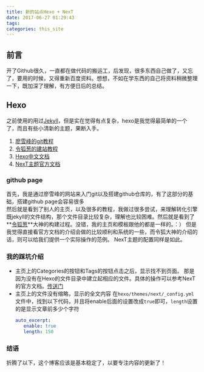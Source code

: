 ```yaml
---
title: 新的站点Hexo + NexT
date: 2017-06-27 01:29:43
tags:
categories: this_site
---
```


## 前言
开了Github很久，一直都在做代码的搬运工，后发现，很多东西自己做了，又忘了，要用的时候，又得重新百度资料。想想，不如在学东西的自己将资料稍微整理一下，既加深了理解，有方便日后的总结。

## Hexo
之前使用的用过[Jekyll]()，但是实在觉得有点复杂，hexo是我觉得最简单的一个了，而且有些小清新的主题，果断入手。

1. [廖雪峰的git教程](http://www.liaoxuefeng.com/wiki/0013739516305929606dd18361248578c67b8067c8c017b000/)
2. [令狐葱的建站教程](https://linghucong.js.org/2016/04/15/2016-04-15-hexo-github-pages-blog/)
3. [Hexo中文文档](https://hexo.io/zh-cn/docs/)
4. [NexT主题官方文档](http://theme-next.iissnan.com/getting-started.html)

### github page
首先，我是通过廖雪峰的网站来入门git以及搭建github仓库的，有了这部分的基础，搭建github page会容易很多   
然后就是看到了别人的主页，以及很多的教程，我做过很多尝试，来理解转化引擎既jekyll的文件结构，那个文件目录比较复杂，理解也比较困难。然后就是看到了**[令狐葱](https://linghucong.js.org/)**大神的构建过程。没错，我的主页和模板跟他的都是一样的。：）
但是我觉得直接看官方文档的介绍会做的比较顺利和系统的一些，而令狐大神的介绍的话，则可以给我们提供一个实际操作的范例。
NexT主题的配置同样是如此。
### 我的踩坑介绍
- 主页上的Categories的按钮和Tags的按钮点击之后，显示找不到页面。
  那是因为没有在Hexo的文件目录中建立起相应的文件。具体的操作可以参考NexT的官方文档。[传送门](http://theme-next.iissnan.com/theme-settings.html#tags-page)   
- 主页上的文件没有缩略，显示的全文内容
   在`hexo/themes/next/_config.yml`文件中，找到以下代码，并且将enable后面的设置改成`true`即可，`length`设置的是显示文章前多少个字符
   ```yml
   auto_excerpt:
      enable: true
      length: 150

   ```
### 结语
折腾了以下，这个博客应该是基本稳定了，以要专注内容的更新了！

